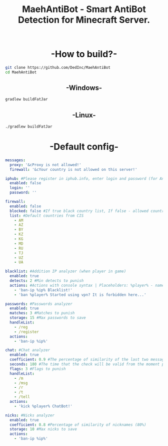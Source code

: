 <h1 align="center">MaehAntiBot - Smart AntiBot Detection for Minecraft Server.</h1>

<br>

<h1 align="center"> -How to build?- </h1>

```sh
git clone https://github.com/DedInc/MaehAntiBot
cd MaehAntiBot
```

<h2 align="center"> -Windows- </h2>

```sh
gradlew buildFatJar
```

<h2 align="center"> -Linux- </h2>

```sh
./gradlew buildFatJar
```


<h1 align="center"> -Default config- </h1>

```yml
messages:
  proxy: '&cProxy is not allowed!'
  firewall: '&cYour country is not allowed on this server!'

iphub: #Please register in iphub.info, enter login and password (for AntiVPN)
  enabled: false
  login: ''
  password: ''

firewall:
  enabled: false
  blocked: false #If true black country list, If false - allowed country list
  list: #Default countries from CIS
    - AM
    - AZ
    - BY
    - KZ
    - KG
    - MD
    - RU
    - TJ
    - UZ
    - UA

blacklist: #Addition IP analyzer (when player in game)
  enabled: true
  detects: 2 #Min detects to punish
  actions: #Actions with console syntax | Placeholders: %player% - name %ip% - ip address
    - 'ban-ip %ip% Blacklist!'
    - 'ban %player% Started using vpn? It is forbidden here...'

passwords: #Passwords analyzer
  enabled: true
  matches: 3 #Matches to punish
  storage: 15 #Max passwords to save
  handleList:
    - /reg
    - /register
  actions:
    - 'ban-ip %ip%'

chat: #Chat analyzer
  enabled: true
  coefficient: 0.9 #The percentage of similarity of the last two messages (90%)
  seconds: 180 #The time that the check will be valid from the moment player log in to the server (3 minutes)
  flags: 3 #Flags to punish
  handleList:
    - /m
    - /msg
    - /r
    - /t
    - /tell
  actions:
    - 'kick %player% ChatBot!'

nicks: #Nicks analyzer
  enabled: true
  coefficient: 0.8 #Percentage of similarity of nicknames (80%)
  storage: 10 #Max nicks to save
  actions:
    - 'ban-ip %ip%'
```